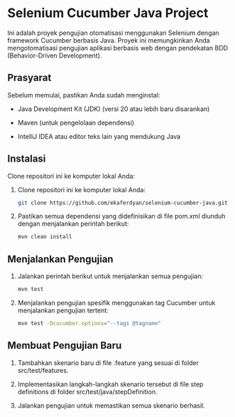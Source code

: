 # Selenium Cucumber Java Project

Ini adalah proyek pengujian otomatisasi menggunakan Selenium dengan framework Cucumber berbasis Java. Proyek ini memungkinkan Anda mengotomatisasi pengujian aplikasi berbasis web dengan pendekatan BDD (Behavior-Driven Development).

## Prasyarat

Sebelum memulai, pastikan Anda sudah menginstal:

- Java Development Kit (JDK) (versi 20 atau lebih baru disarankan)

- Maven (untuk pengelolaan dependensi)

- IntelliJ IDEA atau editor teks lain yang mendukung Java


## Instalasi

Clone repositori ini ke komputer lokal Anda:


1. Clone repositori ini ke komputer lokal Anda:

    ```bash
    git clone https://github.com/ekaferdyan/selenium-cucumber-java.git
    ```

2. Pastikan semua dependensi yang didefinisikan di file pom.xml diunduh dengan menjalankan perintah berikut:

    ```bash
    mvn clean install
    ```

## Menjalankan Pengujian

1.  Jalankan perintah berikut untuk menjalankan semua pengujian:

    ```bash
    mvn test
    ```

2. Menjalankan pengujian spesifik menggunakan tag Cucumber untuk menjalankan pengujian tertent:
    ```bash
    mvn test -Dcucumber.options="--tags @tagname"
    ```

## Membuat Pengujian Baru

1.  Tambahkan skenario baru di file .feature yang sesuai di folder src/test/features.

2.  Implementasikan langkah-langkah skenario tersebut di file step definitions di folder src/test/java/stepDefinition.

3.  Jalankan pengujian untuk memastikan semua skenario berhasil.